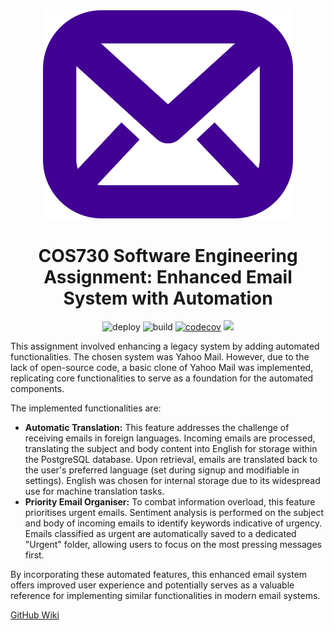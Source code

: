 <div align="center">
<img width="400px" src="https://github.com/08Arno30/enhanced-email-automated-app/blob/main/client/public/logo.png" />
 
# COS730 Software Engineering Assignment: Enhanced Email System with Automation
![deploy](https://github.com/08Arno30/automated-app/actions/workflows/pages.yaml/badge.svg) 
![build](https://github.com/08Arno30/automated-app/actions/workflows/build.yaml/badge.svg) 
[![codecov](https://codecov.io/gh/08Arno30/automated-app/graph/badge.svg?token=NW9F8JWX6C)](https://codecov.io/gh/08Arno30/automated-app) 
<a href="https://enhanced-email-automated-app-frontend.onrender.com" target="_blank" style="text-decoration:none">  <img src="https://custom-icon-badges.demolab.com/badge/Visit%20Live%20Site-410093?logo=mail&logoColor=white" /></a>
</div>

This assignment involved enhancing a legacy system by adding automated functionalities. The chosen system was Yahoo Mail. However, due to the lack of open-source code, a basic clone of Yahoo Mail was implemented, replicating core functionalities to serve as a foundation for the automated components.

The implemented functionalities are:

  * **Automatic Translation:** This feature addresses the challenge of receiving emails in foreign languages. Incoming emails are processed, translating the subject and body content into English for storage within the PostgreSQL database. Upon retrieval, emails are translated back to the user's preferred language (set during signup and modifiable in settings). English was chosen for internal storage due to its widespread use for machine translation tasks.
  * **Priority Email Organiser:** To combat information overload, this feature prioritises urgent emails. Sentiment analysis is performed on the subject and body of incoming emails to identify keywords indicative of urgency. Emails classified as urgent are automatically saved to a dedicated "Urgent" folder, allowing users to focus on the most pressing messages first.

By incorporating these automated features, this enhanced email system offers improved user experience and potentially serves as a valuable reference for implementing similar functionalities in modern email systems.

[GitHub Wiki](https://github.com/08Arno30/enhanced-email-automated-app/wiki)
